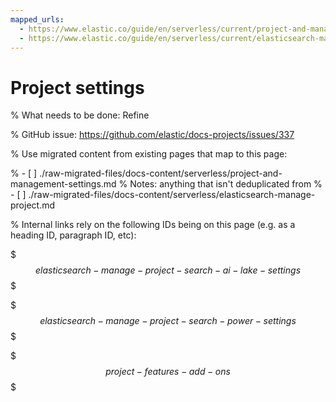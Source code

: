 ```yaml
---
mapped_urls:
  - https://www.elastic.co/guide/en/serverless/current/project-and-management-settings.html
  - https://www.elastic.co/guide/en/serverless/current/elasticsearch-manage-project.html
---
```


# Project settings

% What needs to be done: Refine

% GitHub issue: https://github.com/elastic/docs-projects/issues/337

% Use migrated content from existing pages that map to this page:

% - [ ] ./raw-migrated-files/docs-content/serverless/project-and-management-settings.md
%      Notes: anything that isn't deduplicated from
% - [ ] ./raw-migrated-files/docs-content/serverless/elasticsearch-manage-project.md

% Internal links rely on the following IDs being on this page (e.g. as a heading ID, paragraph ID, etc):

$$$elasticsearch-manage-project-search-ai-lake-settings$$$

$$$elasticsearch-manage-project-search-power-settings$$$

$$$project-features-add-ons$$$